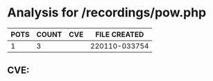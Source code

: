 # Analysis for /recordings/pow.php
| POTS | COUNT | CVE | FILE CREATED |
|---|---|---|---|
| 1 | 3 | | 220110-033754 |

## CVE: 